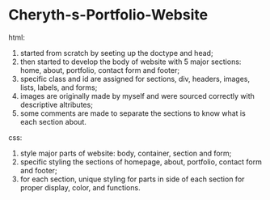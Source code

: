 # Cheryth-s-Portfolio-Website

html:
1. started from scratch by seeting up the doctype and head;
2. then started to develop the body of website with 5 major sections: home, about, portfolio, contact form and footer;
3. specific class and id are assigned for sections, div, headers, images, lists, labels, and forms;
4. images are originally made by myself and were sourced correctly with descriptive altributes;
5. some comments are made to separate the sections to know what is each section about.

css:
1. style major parts of website: body, container, section and form;
2. specific styling the sections of homepage, about, portfolio, contact form and footer;
3. for each section, unique styling for parts in side of each section for proper display, color, and functions.